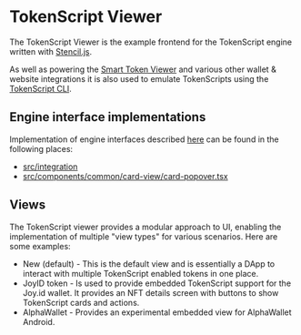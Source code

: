 
# TokenScript Viewer

The TokenScript Viewer is the example frontend for the TokenScript engine written with [Stencil.js](https://github.com/ionic-team/stencil).

As well as powering the [Smart Token Viewer](https://viewer.tokenscript.org/) and various other wallet & website integrations 
it is also used to emulate TokenScripts using the [TokenScript CLI](https://github.com/SmartTokenLabs/TokenScript-SDK).

## Engine interface implementations

Implementation of engine interfaces described [here](../engine-js) can be found in the following places: 

- [src/integration](src/integration)
- [src/components/common/card-view/card-popover.tsx](src/components/common/card-view/card-popover.tsx])

## Views

The TokenScript viewer provides a modular approach to UI, enabling the implementation of multiple "view types" for various scenarios. 
Here are some examples:

- New (default) - This is the default view and is essentially a DApp to interact with multiple TokenScript enabled tokens in one place.
- JoyID token - Is used to provide embedded TokenScript support for the Joy.id wallet. 
  It provides an NFT details screen with buttons to show TokenScript cards and actions.
- AlphaWallet - Provides an experimental embedded view for AlphaWallet Android.